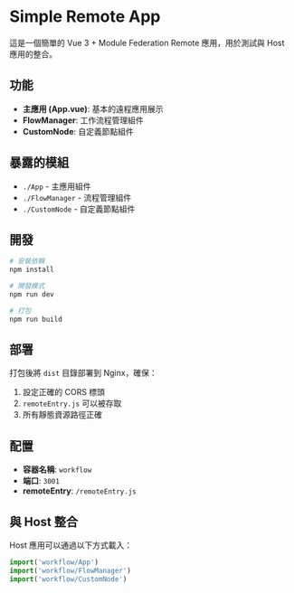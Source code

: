 # Simple Remote App

這是一個簡單的 Vue 3 + Module Federation Remote 應用，用於測試與 Host 應用的整合。

## 功能

- **主應用 (App.vue)**: 基本的遠程應用展示
- **FlowManager**: 工作流程管理組件
- **CustomNode**: 自定義節點組件

## 暴露的模組

- `./App` - 主應用組件
- `./FlowManager` - 流程管理組件  
- `./CustomNode` - 自定義節點組件

## 開發

```bash
# 安裝依賴
npm install

# 開發模式
npm run dev

# 打包
npm run build
```

## 部署

打包後將 `dist` 目錄部署到 Nginx，確保：

1. 設定正確的 CORS 標頭
2. `remoteEntry.js` 可以被存取
3. 所有靜態資源路徑正確

## 配置

- **容器名稱**: `workflow`
- **端口**: `3001`
- **remoteEntry**: `/remoteEntry.js`

## 與 Host 整合

Host 應用可以通過以下方式載入：

```javascript
import('workflow/App')
import('workflow/FlowManager')  
import('workflow/CustomNode')
```
